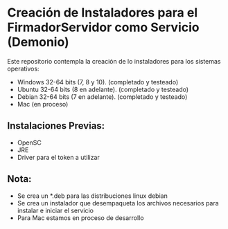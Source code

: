 # Creación de Instaladores para el FirmadorServidor como Servicio (Demonio)

Este repositorio contempla la creación de lo instaladores para los sistemas operativos:

- Windows 32-64 bits (7, 8 y 10).    (completado y testeado)
- Ubuntu 32-64 bits (8 en adelante). (completado y testeado)
- Debian 32-64 bits (7 en adelante). (completado y testeado)
- Mac                                (en proceso)

## Instalaciones Previas:

- OpenSC 
- JRE
- Driver para el token a utilizar

## Nota:

- Se crea un *.deb para las distribuciones linux debian
- Se crea un instalador que desempaqueta los archivos necesarios para instalar e iniciar el servicio
- Para Mac estamos en proceso de desarrollo